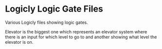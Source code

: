 # Logicly Logic Gate Files

Various Logicly files showing logic gates.

Elevator is the biggest one which represents an elevator system where there is an input for which level to go to and another showing what level the elevator is on.
